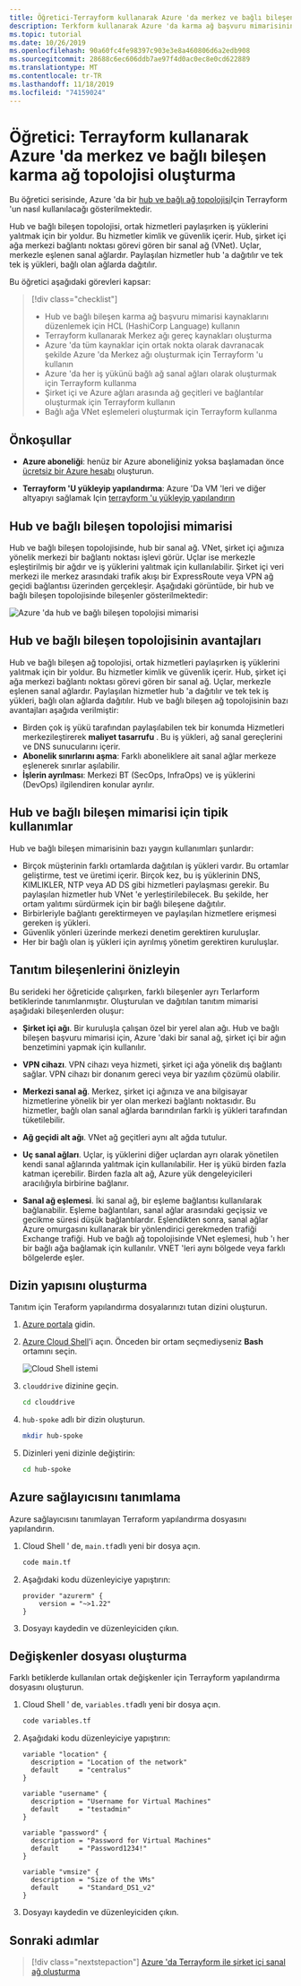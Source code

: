 ```yaml
---
title: Öğretici-Terrayform kullanarak Azure 'da merkez ve bağlı bileşen karma ağ topolojisi oluşturma
description: Terkform kullanarak Azure 'da karma ağ başvuru mimarisinin tamamının nasıl oluşturulacağını gösteren öğretici
ms.topic: tutorial
ms.date: 10/26/2019
ms.openlocfilehash: 90a60fc4fe98397c903e3e8a460806d6a2edb908
ms.sourcegitcommit: 28688c6ec606ddb7ae97f4d0ac0ec8e0cd622889
ms.translationtype: MT
ms.contentlocale: tr-TR
ms.lasthandoff: 11/18/2019
ms.locfileid: "74159024"
---
```

# <a name="tutorial-create-a-hub-and-spoke-hybrid-network-topology-in-azure-using-terraform"></a>Öğretici: Terrayform kullanarak Azure 'da merkez ve bağlı bileşen karma ağ topolojisi oluşturma

Bu öğretici serisinde, Azure 'da bir [hub ve bağlı ağ topolojisi](/azure/architecture/reference-architectures/hybrid-networking/hub-spoke)Için Terrayform 'un nasıl kullanılacağı gösterilmektedir. 

Hub ve bağlı bileşen topolojisi, ortak hizmetleri paylaşırken iş yüklerini yalıtmak için bir yoldur. Bu hizmetler kimlik ve güvenlik içerir. Hub, şirket içi ağa merkezi bağlantı noktası görevi gören bir sanal ağ (VNet). Uçlar, merkezle eşlenen sanal ağlardır. Paylaşılan hizmetler hub 'a dağıtılır ve tek tek iş yükleri, bağlı olan ağlarda dağıtılır.

Bu öğretici aşağıdaki görevleri kapsar:

> [!div class="checklist"]
> * Hub ve bağlı bileşen karma ağ başvuru mimarisi kaynaklarını düzenlemek için HCL (HashiCorp Language) kullanın
> * Terrayform kullanarak Merkez ağı gereç kaynakları oluşturma
> * Azure 'da tüm kaynaklar için ortak nokta olarak davranacak şekilde Azure 'da Merkez ağı oluşturmak için Terrayform 'u kullanın
> * Azure 'da her iş yükünü bağlı ağ sanal ağları olarak oluşturmak için Terrayform kullanma
> * Şirket içi ve Azure ağları arasında ağ geçitleri ve bağlantılar oluşturmak için Terrayform kullanın
> * Bağlı ağa VNet eşlemeleri oluşturmak için Terrayform kullanma

## <a name="prerequisites"></a>Önkoşullar

- **Azure aboneliği**: henüz bir Azure aboneliğiniz yoksa başlamadan önce [ücretsiz bir Azure hesabı](https://azure.microsoft.com/free/?ref=microsoft.com&utm_source=microsoft.com&utm_medium=docs&utm_campaign=visualstudio) oluşturun.

- **Terrayform 'U yükleyip yapılandırma**: Azure 'Da VM 'leri ve diğer altyapıyı sağlamak Için [terrayform 'u yükleyip yapılandırın](/azure/virtual-machines/linux/terraform-install-configure)

## <a name="hub-and-spoke-topology-architecture"></a>Hub ve bağlı bileşen topolojisi mimarisi

Hub ve bağlı bileşen topolojisinde, hub bir sanal ağ. VNet, şirket içi ağınıza yönelik merkezi bir bağlantı noktası işlevi görür. Uçlar ise merkezle eşleştirilmiş bir ağdır ve iş yüklerini yalıtmak için kullanılabilir. Şirket içi veri merkezi ile merkez arasındaki trafik akışı bir ExpressRoute veya VPN ağ geçidi bağlantısı üzerinden gerçekleşir. Aşağıdaki görüntüde, bir hub ve bağlı bileşen topolojisinde bileşenler gösterilmektedir:

![Azure 'da hub ve bağlı bileşen topolojisi mimarisi](./media/terraform-hub-and-spoke-tutorial-series/hub-spoke-architecture.png)

## <a name="benefits-of-the-hub-and-spoke-topology"></a>Hub ve bağlı bileşen topolojisinin avantajları

Hub ve bağlı bileşen ağ topolojisi, ortak hizmetleri paylaşırken iş yüklerini yalıtmak için bir yoldur. Bu hizmetler kimlik ve güvenlik içerir. Hub, şirket içi ağa merkezi bağlantı noktası görevi gören bir sanal ağ. Uçlar, merkezle eşlenen sanal ağlardır. Paylaşılan hizmetler hub 'a dağıtılır ve tek tek iş yükleri, bağlı olan ağlarda dağıtılır. Hub ve bağlı bileşen ağ topolojisinin bazı avantajları aşağıda verilmiştir:

- Birden çok iş yükü tarafından paylaşılabilen tek bir konumda Hizmetleri merkezileştirerek **maliyet tasarrufu** . Bu iş yükleri, ağ sanal gereçlerini ve DNS sunucularını içerir.
- **Abonelik sınırlarını aşma**: Farklı aboneliklere ait sanal ağlar merkeze eşlenerek sınırlar aşılabilir.
- **İşlerin ayrılması**: Merkezi BT (SecOps, InfraOps) ve iş yüklerini (DevOps) ilgilendiren konular ayrılır.

## <a name="typical-uses-for-the-hub-and-spoke-architecture"></a>Hub ve bağlı bileşen mimarisi için tipik kullanımlar

Hub ve bağlı bileşen mimarisinin bazı yaygın kullanımları şunlardır:

- Birçok müşterinin farklı ortamlarda dağıtılan iş yükleri vardır. Bu ortamlar geliştirme, test ve üretimi içerir. Birçok kez, bu iş yüklerinin DNS, KIMLIKLER, NTP veya AD DS gibi hizmetleri paylaşması gerekir. Bu paylaşılan hizmetler hub VNet 'e yerleştirilebilecek. Bu şekilde, her ortam yalıtımı sürdürmek için bir bağlı bileşene dağıtılır.
- Birbirleriyle bağlantı gerektirmeyen ve paylaşılan hizmetlere erişmesi gereken iş yükleri.
- Güvenlik yönleri üzerinde merkezi denetim gerektiren kuruluşlar.
- Her bir bağlı olan iş yükleri için ayrılmış yönetim gerektiren kuruluşlar.

## <a name="preview-the-demo-components"></a>Tanıtım bileşenlerini önizleyin

Bu serideki her öğreticide çalışırken, farklı bileşenler ayrı Terlarform betiklerinde tanımlanmıştır. Oluşturulan ve dağıtılan tanıtım mimarisi aşağıdaki bileşenlerden oluşur:

- **Şirket içi ağı**. Bir kuruluşla çalışan özel bir yerel alan ağı. Hub ve bağlı bileşen başvuru mimarisi için, Azure 'daki bir sanal ağ, şirket içi bir ağın benzetimini yapmak için kullanılır.

- **VPN cihazı**. VPN cihazı veya hizmeti, şirket içi ağa yönelik dış bağlantı sağlar. VPN cihazı bir donanım gereci veya bir yazılım çözümü olabilir. 

- **Merkezi sanal ağ**. Merkez, şirket içi ağınıza ve ana bilgisayar hizmetlerine yönelik bir yer olan merkezi bağlantı noktasıdır. Bu hizmetler, bağlı olan sanal ağlarda barındırılan farklı iş yükleri tarafından tüketilebilir.

- **Ağ geçidi alt ağı**. VNet ağ geçitleri aynı alt ağda tutulur.

- **Uç sanal ağları**. Uçlar, iş yüklerini diğer uçlardan ayrı olarak yönetilen kendi sanal ağlarında yalıtmak için kullanılabilir. Her iş yükü birden fazla katman içerebilir. Birden fazla alt ağ, Azure yük dengeleyicileri aracılığıyla birbirine bağlanır. 

- **Sanal ağ eşlemesi**. İki sanal ağ, bir eşleme bağlantısı kullanılarak bağlanabilir. Eşleme bağlantıları, sanal ağlar arasındaki geçişsiz ve gecikme süresi düşük bağlantılardır. Eşlendikten sonra, sanal ağlar Azure omurgasını kullanarak bir yönlendirici gerekmeden trafiği Exchange trafiği. Hub ve bağlı ağ topolojisinde VNet eşlemesi, hub 'ı her bir bağlı ağa bağlamak için kullanılır. VNET 'leri aynı bölgede veya farklı bölgelerde eşler.

## <a name="create-the-directory-structure"></a>Dizin yapısını oluşturma

Tanıtım için Teraform yapılandırma dosyalarınızı tutan dizini oluşturun.

1. [Azure portala](https://portal.azure.com) gidin.

1. [Azure Cloud Shell](/azure/cloud-shell/overview)'i açın. Önceden bir ortam seçmediyseniz **Bash** ortamını seçin.

    ![Cloud Shell istemi](./media/terraform-common/azure-portal-cloud-shell-button-min.png)

1. `clouddrive` dizinine geçin.

    ```bash
    cd clouddrive
    ```

1. `hub-spoke` adlı bir dizin oluşturun.

    ```bash
    mkdir hub-spoke
    ```

1. Dizinleri yeni dizinle değiştirin:

    ```bash
    cd hub-spoke
    ```

## <a name="declare-the-azure-provider"></a>Azure sağlayıcısını tanımlama

Azure sağlayıcısını tanımlayan Terraform yapılandırma dosyasını yapılandırın.

1. Cloud Shell ' de, `main.tf`adlı yeni bir dosya açın.

    ```bash
    code main.tf
    ```

1. Aşağıdaki kodu düzenleyiciye yapıştırın:

    ```hcl
    provider "azurerm" {
        version = "~>1.22"
    }
    ```

1. Dosyayı kaydedin ve düzenleyiciden çıkın.

## <a name="create-the-variables-file"></a>Değişkenler dosyası oluşturma

Farklı betiklerde kullanılan ortak değişkenler için Terrayform yapılandırma dosyasını oluşturun.

1. Cloud Shell ' de, `variables.tf`adlı yeni bir dosya açın.

    ```bash
    code variables.tf
    ```

1. Aşağıdaki kodu düzenleyiciye yapıştırın:

    ```hcl
    variable "location" {
      description = "Location of the network"
      default     = "centralus"
    }
    
    variable "username" {
      description = "Username for Virtual Machines"
      default     = "testadmin"
    }
    
    variable "password" {
      description = "Password for Virtual Machines"
      default     = "Password1234!"
    }
    
    variable "vmsize" {
      description = "Size of the VMs"
      default     = "Standard_DS1_v2"
    }
    ```

1. Dosyayı kaydedin ve düzenleyiciden çıkın.

## <a name="next-steps"></a>Sonraki adımlar

> [!div class="nextstepaction"] 
> [Azure 'da Terrayform ile şirket içi sanal ağ oluşturma](./terraform-hub-spoke-on-prem.md)